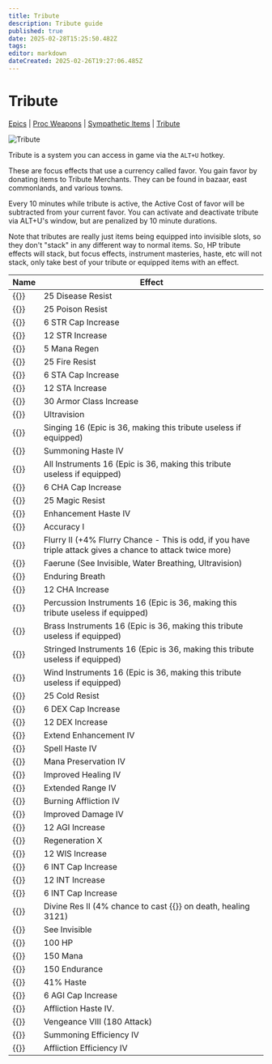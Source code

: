 ```yaml
---
title: Tribute
description: Tribute guide
published: true
date: 2025-02-28T15:25:50.482Z
tags: 
editor: markdown
dateCreated: 2025-02-26T19:27:06.485Z
---
```


# Tribute
[Epics](/equipment-guide/epics/_indexen) | [Proc Weapons](/equipment-guide/procs/_indexen) | [Sympathetic Items](/equipment-guide/symp-items) | [Tribute](/equipment-guide/tribute)

![Tribute](/images/tribute.png)

Tribute is a system you can access in game via the `ALT+U` hotkey.

These are focus effects that use a currency called favor. You gain favor by donating items to Tribute Merchants. They can be found in bazaar, east commonlands, and various towns.

Every 10 minutes while tribute is active, the Active Cost of favor will be subtracted from your current favor. You can activate and deactivate tribute via ALT+U's window, but are penalized by 10 minute durations.

Note that tributes are really just items being equipped into invisible slots, so they don't "stack" in any different way to normal items. So, HP tribute effects will stack, but focus effects, instrument masteries, haste, etc will not stack, only take best of your tribute or equipped items with an effect.

Name|Effect
---|---
{{<item id="56469" name="Antibody">}}|25 Disease Resist
{{<item id="56474" name="Antidote">}}|25 Poison Resist
{{<item id="56516" name="Arm of Power">}}|6 STR Cap Increase
{{<item id="56477" name="Arm of Strength">}}|12 STR Increase
{{<item id="56304" name="Aura of Clarity">}}|5 Mana Regen
{{<item id="56304" name="Blazing Shield">}}|25 Fire Resist
{{<item id="56304" name="Body of Divinity">}}|6 STA Cap Increase
{{<item id="56304" name="Body of the Brute">}}|12 STA Increase
{{<item id="56318" name="Bulwark of Honor">}}|30 Armor Class Increase
{{<item id="56318" name="Candlelight Vigil">}}|Ultravision
{{<item id="56318" name="Chorus">}}|Singing 16 (Epic is 36, making this tribute useless if equipped)
{{<item id="56318" name="Commanding Presence">}}|Summoning Haste IV
{{<item id="56318" name="Concerto">}}|All Instruments 16 (Epic is 36, making this tribute useless if equipped)
{{<item id="56318" name="Countenance of Ardor">}}|6 CHA Cap Increase
{{<item id="56318" name="Ethereal Protection">}}|25 Magic Resist
{{<item id="56318" name="Expeditious Aid">}}|Enhancement Haste IV
{{<item id="56489" name="Eyes of the Hunter">}}|Accuracy I
{{<item id="56487" name="Fury of Combat">}}|Flurry II (+4% Flurry Chance - This is odd, if you have triple attack gives a chance to attack twice more)
{{<item id="56487" name="Gift of the Enchanter">}}|Faerune (See Invisible, Water Breathing, Ultravision)
{{<item id="56487" name="Gills of the Bass">}}|Enduring Breath
{{<item id="56487" name="Glowing Beauty">}}|12 CHA Increase
{{<item id="56318" name="Harmony of Drums">}}|Percussion Instruments 16 (Epic is 36, making this tribute useless if equipped)
{{<item id="56318" name="Harmony of Horns">}}|Brass Instruments 16 (Epic is 36, making this tribute useless if equipped)
{{<item id="56318" name="Harmony of String">}}|Stringed Instruments 16 (Epic is 36, making this tribute useless if equipped)
{{<item id="56318" name="Harmony of Wind">}}|Wind Instruments 16 (Epic is 36, making this tribute useless if equipped)
{{<item id="56318" name="Insulation">}}|25 Cold Resist
{{<item id="56318" name="Juggler's Grace">}}|6 DEX Cap Increase
{{<item id="56318" name="Juggler's Hands">}}|12 DEX Increase
{{<item id="56318" name="Persistent Boon">}}|Extend Enhancement IV
{{<item id="56318" name="Power of Alacrity">}}|Spell Haste IV
{{<item id="56318" name="Power of Conservation">}}|Mana Preservation IV
{{<item id="56318" name="Power of Recovery">}}|Improved Healing IV
{{<item id="56318" name="Power of Sight">}}|Extended Range IV
{{<item id="56318" name="Power of Suffering">}}|Burning Affliction IV
{{<item id="56318" name="Power of Will">}}|Improved Damage IV
{{<item id="56318" name="Rabbit's Song">}}|12 AGI Increase
{{<item id="56318" name="Replenshing Body">}}|Regeneration X
{{<item id="56318" name="Sage's Advice">}}|12 WIS Increase
{{<item id="56318" name="Sage's Comprehension">}}|6 INT Cap Increase
{{<item id="56318" name="Sage's Knowledge">}}|12 INT Increase
{{<item id="56318" name="Sage's Requital">}}|6 INT Cap Increase
{{<item id="56549" name="Second Chance">}}|Divine Res II (4% chance to cast {{<spell id="4544" name="Touch of the Divine I">}} on death, healing 3121)
{{<item id="56318" name="Sight of the Falcon">}}|See Invisible
{{<item id="56318" name="Strength of Body">}}|100 HP
{{<item id="56318" name="Strength of Mind">}}|150 Mana
{{<item id="56318" name="Strength of Will">}}|150 Endurance
{{<item id="56318" name="Swift Arms">}}|41% Haste
{{<item id="56318" name="Symphony of the Rabbit">}}|6 AGI Cap Increase
{{<item id="56318" name="Twinge of Pain">}}|Affliction Haste IV.
{{<item id="56318" name="Vengeful Aura">}}|Vengeance VIII (180 Attack)
{{<item id="56318" name="Visions of Command">}}|Summoning Efficiency IV
{{<item id="56318" name="Visions of Suffering">}}|Affliction Efficiency IV



























